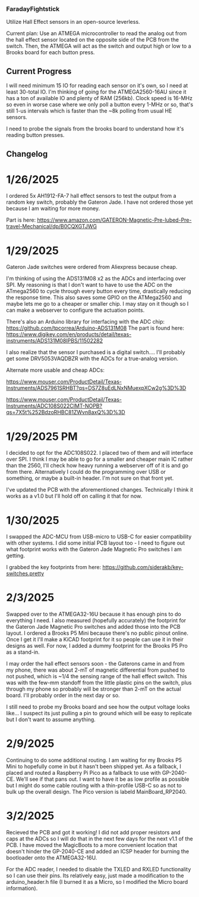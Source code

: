 ### FaradayFightstick
Utilize Hall Effect sensors in an open-source leverless.

Current plan: Use an ATMEGA microcontroller to read the analog out from the hall effect sensor located on the opposite side of the PCB from the switch. Then, the ATMEGA will act as the switch and output high or low to a Brooks board for each button press.

## Current Progress
I will need minimum 15 IO for reading each sensor on it's own, so I need at least 30-total IO. I'm thinking of going for the ATMEGA2560-16AU since it has a ton of available IO and plenty of RAM (256kb). Clock speed is 16-MHz so even in worse case where we only poll a button every 1-MHz or so, that's still 1-us intervals which is faster than the ~8k polling from usual HE sensors.

I need to probe the signals from the brooks board to understand how it's reading button presses. 


## Changelog
# 1/26/2025
I ordered 5x AH1912-FA-7 hall effect sensors to test the output from a random key switch, probably the Gateron Jade. I have not ordered those yet because I am waiting for more money.

Part is here: https://www.amazon.com/GATERON-Magnetic-Pre-lubed-Pre-travel-Mechanical/dp/B0CQXGTJWG

# 1/29/2025
Gateron Jade switches were ordered from Aliexpress because cheap. 

I'm thinking of using the ADS131M08 x2 as the ADCs and interfacing over SPI. My reasoning is that I don't want to have to use the ADC on the ATmega2560 to cycle through every button every time, drastically reducing the response time. This also saves some GPIO on the ATMega2560 and maybe lets me go to a cheaper or smaller chip. I may stay on it though so I can make a webserver to configure the actuation points. 

There's also an Arduino library for interfacing with the ADC chip: https://github.com/tpcorrea/Arduino-ADS131M08
The part is found here: https://www.digikey.com/en/products/detail/texas-instruments/ADS131M08IPBS/11502282

I also realize that the sensor I purchased is a digital switch.... I'll probably get some DRV5053VAQDBZR with the ADCs for a true-analog version. 

Alternate more usable and cheap ADCs:

https://www.mouser.com/ProductDetail/Texas-Instruments/ADS7961SRHBT?qs=DS7Z8uEdLNxNMuexpXCw2g%3D%3D

https://www.mouser.com/ProductDetail/Texas-Instruments/ADC108S022CIMT-NOPB?qs=7X5t%252BdzoRHBC81ZWvn8axQ%3D%3D

# 1/29/2025 PM
I decided to opt for the ADC108S022. I placed two of them and will interface over SPI. I think I may be able to go for a smaller and cheaper main IC rather than the 2560, I'll check how heavy running a webserver off of it is and go from there. Alternatively I could do the programming over USB or something, or maybe a built-in header. I'm not sure on that front yet. 

I've updated the PCB with the aforementioned changes. Technically I think it works as a v1.0 but I'll hold off on calling it that for now.

# 1/30/2025
I swapped the ADC-MCU from USB-micro to USB-C for easier compatibility with other systems. I did some initial PCB layout too - I need to figure out what footprint works with the Gateron Jade Magnetic Pro switches I am getting.

I grabbed the key footprints from here: https://github.com/siderakb/key-switches.pretty 

# 2/3/2025
Swapped over to the ATMEGA32-16U because it has enough pins to do everything I need. I also measured (hopefully accurately) the footprint for the Gateron Jade Magnetic Pro switches and added those into the PCB layout. I ordered a Brooks P5 Mini because there's no public pinout online. Once I get it I'll make a KiCAD footprint for it so people can use it in their designs as well. For now, I added a dummy footprint for the Brooks P5 Pro as a stand-in.

I may order the hall effect sensors soon - the Gaterons came in and from my phone, there was about 2-mT of magnetic differential from pushed to not pushed, which is ~1/4 the sensing range of the hall effect switch. This was with the few-mm standoff from the little plastic pins on the switch, plus through my phone so probably will be stronger than 2-mT on the actual board. I'll probably order in the next day or so. 

I still need to probe my Brooks board and see how the output voltage looks like... I suspect its just pulling a pin to ground which will be easy to replicate but I don't want to assume anything.

# 2/9/2025
Continuing to do some additional routing. I am waiting for my Brooks P5 Mini to hopefully come in but it hasn't been shipped yet. As a fallback, I placed and routed a Raspberry Pi Pico as a fallback to use with GP-2040-CE. We'll see if that pans out.  I want to have it be as low profile as possible but I might do some cable routing with a thin-profile USB-C so as not to bulk up the overall design. The Pico version is labeld MainBoard_RP2040. 

# 3/2/2025
Recieved the PCB and got it working! I did not add proper resistors and caps at the ADCs so I will do that in the next few days for the next v1.1 of the PCB. I have moved the MagicBoots to a more convenient location that doesn't hinder the GP-2040-CE and added an ICSP header for burning the bootloader onto the ATMEGA32-16U. 

For the ADC reader, I needed to disable the TXLED and RXLED functionality so I can use their pins. Its relatively easy, just made a modification to the arduino_header.h file (I burned it as a Micro, so I modified the Micro board information).